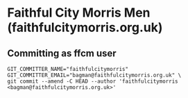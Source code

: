 # Faithful City Morris Men (faithfulcitymorris.org.uk)

## Committing as ffcm user

    GIT_COMMITTER_NAME="faithfulcitymorris" GIT_COMMITTER_EMAIL="bagman@faithfulcitymorris.org.uk" \
    git commit --amend -C HEAD --author 'faithfulcitymorris <bagman@faithfulcitymorris.org.uk>'



